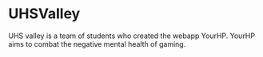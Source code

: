 # UHSValley
UHS valley is a team of students who created the webapp YourHP. YourHP aims to combat the negative mental health of gaming.
